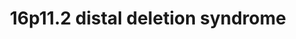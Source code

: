 ---
annotations:
- id: PW:0000013
  parent: disease pathway
  type: Pathway Ontology
  value: disease pathway
- id: DOID:0060398
  parent: genetic disease
  type: Disease Ontology
  value: chromosome 16p11.2 deletion syndrome
- id: DOID:630
  parent: genetic disease
  type: Disease Ontology
  value: genetic disease
authors:
- Fehrhart
- Egonw
- Eweitz
citedin: ''
communities:
- RareDiseases
- ontox
description: "16p11.2 distal deletion syndrome is a rare genetic disorder (copy number
  variation) caused by a deletion on chromosome 16 in the range 28.74-28.95-Mb. The
  breakpoints in this pathway are chr16:28,823,196-29,046,783\t(GHCh37) from Kendall
  et al. 2017 https://doi.org/10.1016/j.biopsych.2016.08.014. "
last-edited: 2024-02-05
ndex: 8be12576-8b73-11eb-9e72-0ac135e8bacf
organisms:
- Homo sapiens
redirect_from:
- /index.php/Pathway:WP4950
- /instance/WP4950
- /instance/WP4950_r128400
revision: r128400
schema-jsonld:
- '@context': https://schema.org/
  '@id': https://wikipathways.github.io/pathways/WP4950.html
  '@type': Dataset
  creator:
    '@type': Organization
    name: WikiPathways
  description: "16p11.2 distal deletion syndrome is a rare genetic disorder (copy
    number variation) caused by a deletion on chromosome 16 in the range 28.74-28.95-Mb.
    The breakpoints in this pathway are chr16:28,823,196-29,046,783\t(GHCh37) from
    Kendall et al. 2017 https://doi.org/10.1016/j.biopsych.2016.08.014. "
  keywords:
  - ADP
  - ATP
  - ATP2A1
  - ATP2A1-AS1
  - ATXN2L
  - C3
  - CD19
  - CD81
  - CD82
  - CR2
  - Ca2+
  - GRB2
  - IFITM1
  - IL4
  - INSR
  - JAK2
  - KDR
  - LAT
  - MIR4517
  - MPL
  - NFATC2
  - NFATC2IP
  - PLN
  - PRMT1
  - RAB4A
  - RAB5A
  - RABEP2
  - RABGEF1
  - SDCCAG8
  - SH2B1
  - SLN
  - SPNS1
  - TRAF1
  - TRAF2
  - TUFM
  - VAV2
  - hsa-mir-4721
  - sphingolipids
  license: CC0
  name: 16p11.2 distal deletion syndrome
seo: CreativeWork
title: 16p11.2 distal deletion syndrome
wpid: WP4950
---